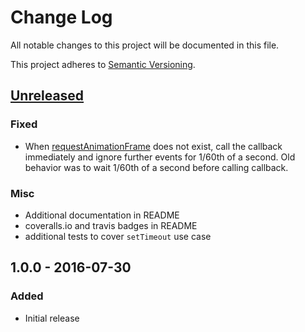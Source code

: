 # Change Log
All notable changes to this project will be documented in this file.

This project adheres to [Semantic Versioning](http://semver.org/).

## [Unreleased]
### Fixed
- When [requestAnimationFrame] does not exist, call the callback immediately
  and ignore further events for 1/60th of a second. Old behavior was to wait
  1/60th of a second before calling callback.

### Misc
- Additional documentation in README
- coveralls.io and travis badges in README
- additional tests to cover `setTimeout` use case

## 1.0.0 - 2016-07-30
### Added
- Initial release


[requestAnimationFrame]: https://developer.mozilla.org/en-US/docs/Web/API/window/requestAnimationFrame

[Unreleased]: https://github.com/pelotoncycle/frame-throttle/compare/v1.0.0...HEAD
